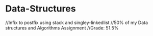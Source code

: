 # Data-Structures
//Infix to postfix using stack and singley-linkedlist 
//50% of my Data structures and Algorithms Assignment
//Grade: 51.5%

